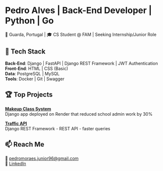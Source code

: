 # Pedro Alves | Back-End Developer | Python | Go

📍 Guarda, Portugal | 🎓 CS Student @ FAM | Seeking Internship/Junior Role  

## 🔧 Tech Stack  
**Back-End**: Django | FastAPI | Django REST Framework | JWT Authentication   
**Front-End**: HTML | CSS (Basic)   
**Data**: PostgreSQL | MySQL  
**Tools**: Docker | Git | Swagger  

## 🏆 Top Projects  
**[Makeup Class System](https://github.com/pedro-alvesjr/School-Class-Reposition-System)**  
Django app deployed on Render that reduced school admin work by 30%  

**[Traffic API](https://github.com/pedro-alvesjr/traffic_monitor)**  
Django REST Framework - REST API - faster queries  

## 📫 Reach Me  
📧 pedromoraes.junior96@gmail.com  
🔗 [LinkedIn](https://www.linkedin.com/in/pedro-alves-302822321/)
